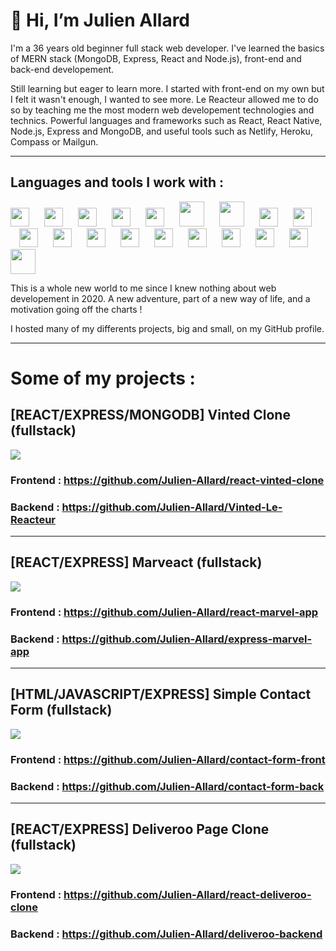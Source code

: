 # 👋 Hi, I’m Julien Allard

I'm a 36 years old beginner full stack web developer. I've learned the basics of MERN stack (MongoDB, Express, React and Node.js), front-end and back-end developement.

Still learning but eager to learn more. I started with front-end on my own but I felt it wasn't enough, I wanted to see more. Le Reacteur allowed me to do so by teaching me the most modern web developement technologies and technics. Powerful languages and frameworks such as React, React Native, Node.js, Express and MongoDB, and useful tools such as Netlify, Heroku, Compass or Mailgun.

<hr/>

## Languages and tools I work with :

<img width="30px" style="padding-right: 10px" src="https://cdn.jsdelivr.net/gh/devicons/devicon/icons/html5/html5-original.svg"/>&emsp;<img width="30px" style="margin-right: 10px" src="https://cdn.jsdelivr.net/gh/devicons/devicon/icons/css3/css3-original.svg"/>&emsp;<img width="30px" style="margin-right: 10px" src="https://cdn.jsdelivr.net/gh/devicons/devicon/icons/sass/sass-original.svg"/>&emsp;<img width="30px" style="margin-right: 10px" src="https://cdn.jsdelivr.net/gh/devicons/devicon/icons/javascript/javascript-original.svg"/>&emsp;<img width="30px" style="margin-right: 10px" src="https://cdn.jsdelivr.net/gh/devicons/devicon/icons/react/react-original.svg"/>&emsp;<img width="40px" style="margin-right: 10px" src="https://cdn.worldvectorlogo.com/logos/react-native-1.svg"/>&emsp;<img width="40px" style="margin-right: 10px" src="https://cdn.jsdelivr.net/gh/devicons/devicon/icons/express/express-original-wordmark.svg"/>&emsp;<img width="30px" style="margin-right: 10px" src="https://cdn.jsdelivr.net/gh/devicons/devicon/icons/mongodb/mongodb-original.svg"/>&emsp;<img width="30px" style="margin-right: 10px" src="https://cdn.jsdelivr.net/gh/devicons/devicon/icons/nodejs/nodejs-original.svg"/>&emsp;<img width="30px" style="margin-right: 10px" src="https://cdn.jsdelivr.net/gh/devicons/devicon/icons/vscode/vscode-original.svg"/>&emsp;<img width="30px" style="margin-right: 10px" src="https://cdn.jsdelivr.net/gh/devicons/devicon/icons/git/git-original.svg"/>&emsp;<img width="30px" style="margin-right: 10px" src="https://cdn.jsdelivr.net/gh/devicons/devicon/icons/github/github-original.svg"/>&emsp;<img width="30px" style="margin-right: 10px" src="https://cdn.jsdelivr.net/gh/devicons/devicon/icons/figma/figma-original.svg"/>&emsp;<img width="30px" style="margin-right: 10px" src="https://cdn.worldvectorlogo.com/logos/netlify.svg"/>&emsp;<img width="30px" style="margin-right: 10px" src="https://cdn.jsdelivr.net/gh/devicons/devicon/icons/heroku/heroku-original.svg"/>&emsp;<img width="30px" style="margin-right: 10px" src="https://cdn.jsdelivr.net/gh/devicons/devicon/icons/npm/npm-original-wordmark.svg"/>&emsp;<img width="30px" style="margin-right: 10px" src="https://cdn.jsdelivr.net/gh/devicons/devicon/icons/yarn/yarn-original.svg"/>&emsp;<img width="30px" style="margin-right: 10px" src="https://cdn.jsdelivr.net/gh/devicons/devicon/icons/slack/slack-original.svg"/>&emsp;<img width="40px" style="margin-right: 10px" src="https://upload.wikimedia.org/wikipedia/commons/b/ba/Stripe_Logo%2C_revised_2016.svg"/>

This is a whole new world to me since I knew nothing about web developement in 2020.
A new adventure, part of a new way of life, and a motivation going off the charts !

I hosted many of my differents projects, big and small, on my GitHub profile.

<hr/>

# Some of my projects :

## [REACT/EXPRESS/MONGODB] Vinted Clone (fullstack)
<img src="https://res.cloudinary.com/df4imwogd/image/upload/v1648207560/GitHub/vinted-banner_jmculm.png"/>

### Frontend : https://github.com/Julien-Allard/react-vinted-clone
### Backend : https://github.com/Julien-Allard/Vinted-Le-Reacteur

<hr/>

## [REACT/EXPRESS] Marveact (fullstack)
<img src="https://res.cloudinary.com/df4imwogd/image/upload/v1648208942/GitHub/marveact-banner_xnh9pu.png"/>

### Frontend : https://github.com/Julien-Allard/react-marvel-app
### Backend : https://github.com/Julien-Allard/express-marvel-app

<hr/>

## [HTML/JAVASCRIPT/EXPRESS] Simple Contact Form (fullstack)
<img src="https://res.cloudinary.com/df4imwogd/image/upload/v1648210226/GitHub/simpleform-banner_rk3nsp.png"/>

### Frontend : https://github.com/Julien-Allard/contact-form-front
### Backend : https://github.com/Julien-Allard/contact-form-back

<hr/>

## [REACT/EXPRESS] Deliveroo Page Clone (fullstack)
<img src="https://res.cloudinary.com/df4imwogd/image/upload/v1648210973/GitHub/deliveroo-banner_bckkpc.png"/>

### Frontend : https://github.com/Julien-Allard/react-deliveroo-clone
### Backend : https://github.com/Julien-Allard/deliveroo-backend
